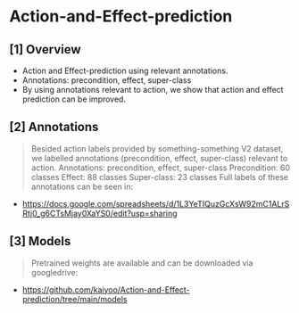 # Action-and-Effect-prediction

## [1] Overview
- Action and Effect-prediction using relevant annotations.
- Annotations: precondition, effect, super-class
- By using annotations relevant to action, we show that action and effect prediction can be improved.


## [2] Annotations
> Besided action labels provided by something-something V2 dataset, we labelled annotations (precondition, effect, super-class) relevant to action.
> Annotations: precondition, effect, super-class
> Precondition: 60 classes
> Effect: 88 classes
> Super-class: 23 classes
> Full labels of these annotations can be seen in:
- https://docs.google.com/spreadsheets/d/1L3YeTIQuzGcXsW92mC1ALrSRtj0_g6CTsMjay0XaYS0/edit?usp=sharing



## [3] Models
> Pretrained weights are available and can be downloaded via googledrive:
- https://github.com/kaiyoo/Action-and-Effect-prediction/tree/main/models

